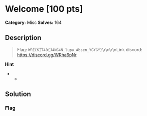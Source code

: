 # Welcome [100 pts]

**Category:** Misc
**Solves:** 164

## Description
>Flag: `WRECKIT40{J4NG4N_lupa_Absen_YGYGY}`\r\n\r\nLink discord: https://discord.gg/WRha6pNr

**Hint**
* -

## Solution

### Flag

